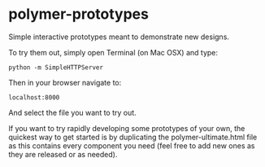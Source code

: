 polymer-prototypes
==================

Simple interactive prototypes meant to demonstrate new designs.


To try them out, simply open Terminal (on Mac OSX) and type:

    python -m SimpleHTTPServer

Then in your browser navigate to:

    localhost:8000

And select the file you want to try out.

If you want to try rapidly developing some prototypes of your own, the quickest way to get started is by duplicating the polymer-ultimate.html file as this contains every component you need (feel free to add new ones as they are released or as needed).
